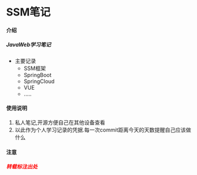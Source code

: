 # SSM笔记

#### 介绍
##### 	JavaWeb学习笔记

- 主要记录
  - SSM框架
  - SpringBoot
  - SpringCloud
  - VUE
  - .....



#### 使用说明

1. 私人笔记,开源方便自己在其他设备查看
2. 以此作为个人学习记录的凭据.每一次commit距离今天的天数提醒自己应该做什么



#### 注意

##### 	<font color='red'>转载标注出处</font>

